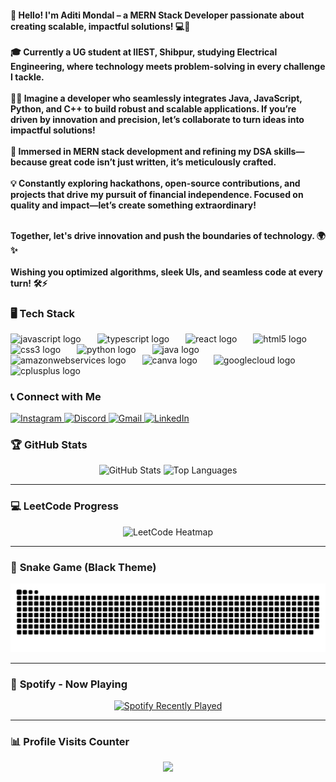 <h4 align="left">🌟 Hello! I'm <strong>Aditi Mondal</strong> – a MERN Stack Developer passionate about creating scalable, impactful solutions! 💻🚀<br><br>
🎓 Currently a UG student at IIEST, Shibpur, studying Electrical Engineering, where technology meets problem-solving in every challenge I tackle.<br><br>
👩‍💻 Imagine a developer who seamlessly integrates Java, JavaScript, Python, and C++ to build robust and scalable applications. If you’re driven by innovation and precision, let’s collaborate to turn ideas into impactful solutions!<br><br>
🌱 Immersed in MERN stack development and refining my DSA skills—because great code isn’t just written, it’s meticulously crafted.<br><br>
💡 Constantly exploring hackathons, open-source contributions, and projects that drive my pursuit of financial independence. Focused on quality and impact—let’s create something extraordinary!<br><br>


Together, let's drive innovation and push the boundaries of technology. 🌍✨<br><br>
Wishing you optimized algorithms, sleek UIs, and seamless code at every turn! 🛠️⚡</h4>

### 🖥️ **Tech Stack**
<div align="left">
  <img src="https://cdn.jsdelivr.net/gh/devicons/devicon/icons/javascript/javascript-original.svg" height="33" alt="javascript logo"  />
  <img width="18" />
  <img src="https://cdn.jsdelivr.net/gh/devicons/devicon/icons/typescript/typescript-original.svg" height="33" alt="typescript logo"  />
  <img width="18" />
  <img src="https://cdn.jsdelivr.net/gh/devicons/devicon/icons/react/react-original.svg" height="33" alt="react logo"  />
  <img width="18" />
  <img src="https://cdn.jsdelivr.net/gh/devicons/devicon/icons/html5/html5-original.svg" height="33" alt="html5 logo"  />
  <img width="18" />
  <img src="https://cdn.jsdelivr.net/gh/devicons/devicon/icons/css3/css3-original.svg" height="33" alt="css3 logo"  />
  <img width="18" />
  <img src="https://cdn.jsdelivr.net/gh/devicons/devicon/icons/python/python-original.svg" height="33" alt="python logo"  />
  <img width="18" />
  <img src="https://cdn.jsdelivr.net/gh/devicons/devicon/icons/java/java-original.svg" height="33" alt="java logo"  />
  <img width="18" />
  <img src="https://cdn.jsdelivr.net/gh/devicons/devicon/icons/amazonwebservices/amazonwebservices-line-wordmark.svg" height="33" alt="amazonwebservices logo"  />
  <img width="18" />
  <img src="https://cdn.jsdelivr.net/gh/devicons/devicon/icons/canva/canva-original.svg" height="33" alt="canva logo"  />
  <img width="18" />
  <img src="https://cdn.jsdelivr.net/gh/devicons/devicon/icons/googlecloud/googlecloud-original.svg" height="33" alt="googlecloud logo"  />
  <img width="18" />
  <img src="https://cdn.jsdelivr.net/gh/devicons/devicon/icons/cplusplus/cplusplus-original.svg" height="33" alt="cplusplus logo"  />
</div>



### 📞 **Connect with Me**
<div align="left">
  <a href="https://www.instagram.com/__aaaditi__/">
    <img src="https://img.shields.io/static/v1?message=Instagram&logo=instagram&label=&color=E4405F&logoColor=white&labelColor=&style=flat" height="35" alt="Instagram" />
  </a>
  <a href="https://discord.com/users/aditimondal25">
    <img src="https://img.shields.io/static/v1?message=Discord&logo=discord&label=&color=7289DA&logoColor=white&labelColor=&style=flat" height="35" alt="Discord" />
  </a>
  <a href="mailto:aditiofficial.mondal@gmail.com">
    <img src="https://img.shields.io/static/v1?message=Gmail&logo=gmail&label=&color=D14836&logoColor=white&labelColor=&style=flat" height="35" alt="Gmail" />
  </a>
  <a href="https://www.linkedin.com/in/aditi-mondal-285b631b1/">
    <img src="https://img.shields.io/static/v1?message=LinkedIn&logo=linkedin&label=&color=0077B5&logoColor=white&labelColor=&style=flat" height="35" alt="LinkedIn" />
  </a>
</div>


### 🏆 **GitHub Stats**
<div align="center">
  <img src="https://github-readme-stats.vercel.app/api?username=AditiMondal25&hide_title=false&hide_rank=true&show_icons=true&include_all_commits=true&count_private=true&disable_animations=false&theme=dracula&locale=en&hide_border=true" height="150" alt="GitHub Stats" />
  <img src="https://github-readme-stats.vercel.app/api/top-langs?username=AditiMondal25&locale=en&hide_title=false&layout=compact&card_width=320&langs_count=5&theme=dracula&hide_border=true" height="150" alt="Top Languages" />
</div>

---

### 💻 **LeetCode Progress**
<div align="center">
  <img src="https://leetcard.jacoblin.cool/Aditi25Mondal?theme=dark&border=0&radius=20&ext=heatmap" alt="LeetCode Heatmap">
</div>

---

### 🐍 **Snake Game (Black Theme)**
<img src="https://raw.githubusercontent.com/Platane/snk/output/github-contribution-grid-snake.svg?palette=black&grid=true&color=000000" alt="Snake animation" />

---

### 🎵 **Spotify - Now Playing**
<div align="center">
  <a href="https://open.spotify.com/user/q92844u0do3utmdk3081rz1m0">
    <img src="https://spotify-recently-played-readme.vercel.app/api?user=q92844u0do3utmdk3081rz1m0&count=5&unique=true" alt="Spotify Recently Played" />
  </a>
</div>

---

### 📊 **Profile Visits Counter**
<div align="center">
  <img src="https://profile-counter.glitch.me/AditiMondal25/count.svg?"  />
</div>
